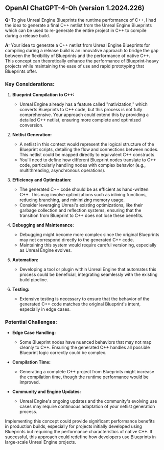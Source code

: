 
## OpenAI ChatGPT-4-Oh (version 1.2024.226)

**Q:** To give Unreal Engine Blueprints the runtime performance of C++, I had the idea to generate a final C++ netlist from the Unreal Engine Blueprints which can be used to re-generate the entire project in C++ to compile during a release build.

**A:** Your idea to generate a C++ netlist from Unreal Engine Blueprints for compiling during a release build is an innovative approach to bridge the gap between the flexibility of Blueprints and the performance of native C++. This concept can theoretically enhance the performance of Blueprint-heavy projects while maintaining the ease of use and rapid prototyping that Blueprints offer.

### Key Considerations:
1. **Blueprint Compilation to C++:**
   - Unreal Engine already has a feature called "nativization," which converts Blueprints to C++ code, but this process is not fully comprehensive. Your approach could extend this by providing a detailed C++ netlist, ensuring more complete and optimized conversion.
  
2. **Netlist Generation:**
   - A netlist in this context would represent the logical structure of the Blueprint scripts, detailing the flow and connections between nodes. This netlist could be mapped directly to equivalent C++ constructs.
   - You'll need to define how different Blueprint nodes translate to C++ code, particularly handling nodes with complex behavior (e.g., multithreading, asynchronous operations).

3. **Efficiency and Optimization:**
   - The generated C++ code should be as efficient as hand-written C++. This may involve optimizations such as inlining functions, reducing branching, and minimizing memory usage.
   - Consider leveraging Unreal's existing optimizations, like their garbage collection and reflection systems, ensuring that the transition from Blueprint to C++ does not lose these benefits.

4. **Debugging and Maintenance:**
   - Debugging might become more complex since the original Blueprints may not correspond directly to the generated C++ code.
   - Maintaining this system would require careful versioning, especially as Unreal Engine evolves.

5. **Automation:**
   - Developing a tool or plugin within Unreal Engine that automates this process could be beneficial, integrating seamlessly with the existing build pipeline.

6. **Testing:**
   - Extensive testing is necessary to ensure that the behavior of the generated C++ code matches the original Blueprint's intent, especially in edge cases.

### Potential Challenges:
- **Edge Case Handling:**
  - Some Blueprint nodes have nuanced behaviors that may not map cleanly to C++. Ensuring the generated C++ handles all possible Blueprint logic correctly could be complex.
  
- **Compilation Time:**
  - Generating a complete C++ project from Blueprints might increase the compilation time, though the runtime performance would be improved.

- **Community and Engine Updates:**
  - Unreal Engine's ongoing updates and the community's evolving use cases may require continuous adaptation of your netlist generation process.

Implementing this concept could provide significant performance benefits in production builds, especially for projects initially developed using Blueprints but requiring the performance characteristics of native C++. If successful, this approach could redefine how developers use Blueprints in large-scale Unreal Engine projects.

